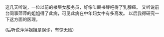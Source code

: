 这几天听说，一位以前的楼层女服务员，好像叫展书琴吧得了乳腺癌。
又听说前台同事萍萍的姐姐得了此病，可见此病在中年妇女中有多高发。
以后我得研究一下这方面的医理。

(后听说萍萍姐姐是误诊，有惊无险)
